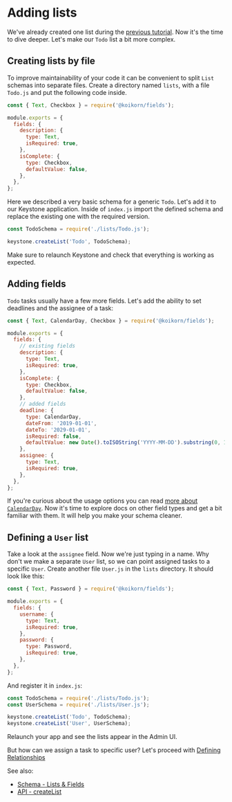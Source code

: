 <!--[meta]
section: tutorials
title: Adding lists
order: 2
[meta]-->

# Adding lists

We've already created one list during the [previous
tutorial](/docs/tutorials/new-project.md). Now it's the time to dive deeper.
Let's make our `Todo` list a bit more complex.

## Creating lists by file

To improve maintainability of your code it can be convenient to split `List` schemas
into separate files. Create a directory named `lists`, with a file `Todo.js`
and put the following code inside.

```javascript title=/lists/Todo.js
const { Text, Checkbox } = require('@koikorn/fields');

module.exports = {
  fields: {
    description: {
      type: Text,
      isRequired: true,
    },
    isComplete: {
      type: Checkbox,
      defaultValue: false,
    },
  },
};
```

<!-- We should describe the function of, or link to documentation for `isRequired` and `defaultValue` -->

Here we described a very basic schema for a generic `Todo`. Let's add it to our
Keystone application. Inside of `index.js` import the defined schema and replace
the existing one with the required version.

```javascript title=index.js
const TodoSchema = require('./lists/Todo.js');

keystone.createList('Todo', TodoSchema);
```

Make sure to relaunch Keystone and check that everything is working as expected.

## Adding fields

`Todo` tasks usually have a few more fields. Let's add the ability to set
deadlines and the assignee of a task:

```javascript title=/lists/Todo.js
const { Text, CalendarDay, Checkbox } = require('@koikorn/fields');

module.exports = {
  fields: {
    // existing fields
    description: {
      type: Text,
      isRequired: true,
    },
    isComplete: {
      type: Checkbox,
      defaultValue: false,
    },
    // added fields
    deadline: {
      type: CalendarDay,
      dateFrom: '2019-01-01',
      dateTo: '2029-01-01',
      isRequired: false,
      defaultValue: new Date().toISOString('YYYY-MM-DD').substring(0, 10), // Today's date
    },
    assignee: {
      type: Text,
      isRequired: true,
    },
  },
};
```

If you're curious about the usage options you can read [more about `CalendarDay`](/packages/fields/src/types/CalendarDay/README.md).
Now it's time to explore docs on other field types and get a bit familiar with them. It will help you make your schema cleaner.

## Defining a `User` list

Take a look at the `assignee` field. Now we're just typing in a name.
Why don't we make a separate `User` list, so we can point assigned tasks to a specific `User`.
Create another file `User.js` in the `lists` directory. It should look like this:

```javascript title=/lists/User.js
const { Text, Password } = require('@koikorn/fields');

module.exports = {
  fields: {
    username: {
      type: Text,
      isRequired: true,
    },
    password: {
      type: Password,
      isRequired: true,
    },
  },
};
```

And register it in `index.js`:

```javascript title=index.js
const TodoSchema = require('./lists/Todo.js');
const UserSchema = require('./lists/User.js');

keystone.createList('Todo', TodoSchema);
keystone.createList('User', UserSchema);
```

<!-- FIXME:TL We haven't shown then how to get an Admin UI yet!!!! -->

Relaunch your app and see the lists appear in the Admin UI.

But how can we assign a task to specific user? Let's proceed with [Defining Relationships](/docs/tutorials/relationships.md)

See also:

- [Schema - Lists & Fields](/docs/guides/schema.md)
- [API - createList](/docs/api/create-list.md)
